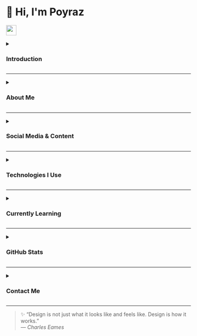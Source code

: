 <h1 align="left">👋 Hi, I'm Poyraz</h1>

<p align="left">
  <a href="./README.md">
    <img src="https://img.shields.io/badge/🇹🇷 View%20in%20Turkish-0f9d58?style=for-the-badge&logo=googletranslate&logoColor=white" height="28" />
  </a>
</p>

<details close>
<summary><h3>Introduction</h3></summary>

<p align="left">
I'm a passionate developer focused on UI/UX design and full-stack development. <br/>
I especially enjoy building modern and user-centric interfaces using <strong>Next.js</strong> and <strong>Tailwind CSS</strong>.
</p>

</details>

---

<details close>
<summary><h3>About Me</h3></summary>

Hi, I'm Poyraz. Since childhood, I’ve been curious about how digital products work. Today, that curiosity has evolved into crafting software solutions that center around user experience.  
I enjoy building, learning, and sharing — with a focus on full-stack development, interface design, and content creation.

</details>

---

<details close>
<summary><h3>Social Media & Content</h3></summary>

<div align="left">
  <a href="https://www.linkedin.com/in/poyrazavsever/" target="_blank">
    <img src="https://img.shields.io/badge/LinkedIn-0077B5?style=for-the-badge&logo=linkedin&logoColor=white" height="24" />
  </a>
  <a href="https://www.instagram.com/pavori_/" target="_blank">
    <img src="https://img.shields.io/badge/Instagram%20(Pavori)-E4405F?style=for-the-badge&logo=instagram&logoColor=white" height="24" />
  </a>
  <a href="https://medium.com/@poyrazavsever" target="_blank">
    <img src="https://img.shields.io/badge/Medium-12100E?style=for-the-badge&logo=medium&logoColor=white" height="24" />
  </a>
  <a href="https://www.pavsever.com/" target="_blank">
    <img src="https://img.shields.io/badge/Website-0f9d58?style=for-the-badge&logo=google-chrome&logoColor=white" height="24" />
  </a>
  <a href="https://www.instagram.com/patitekno/" target="_blank">
    <img src="https://img.shields.io/badge/Instagram%20(Patitekno)-E4405F?style=for-the-badge&logo=instagram&logoColor=white" height="24" />
  </a>
  <a href="http://youtube.com/@patitekno" target="_blank">
    <img src="https://img.shields.io/badge/YouTube%20(Patitekno)-FF0000?style=for-the-badge&logo=youtube&logoColor=white" height="24" />
  </a>
  <a href="https://www.behance.net/slayeras" target="_blank">
    <img src="https://img.shields.io/badge/Behance-1769ff?style=for-the-badge&logo=behance&logoColor=white" height="24" />
  </a>
  <a href="https://www.buymeacoffee.com/poyrazavsever" target="_blank">
    <img src="https://img.shields.io/badge/Buy%20Me%20a%20Coffee-FFDD00?style=for-the-badge&logo=buy-me-a-coffee&logoColor=black" height="24" />
  </a>
</div>

</details>

---

<details close>
<summary><h3>Technologies I Use</h3></summary>

*(All icons from [skillicons.dev](https://skillicons.dev))*

#### Languages & Frontend
<img src="https://skillicons.dev/icons?i=js,ts,html,css,sass,tailwind,bootstrap,materialui,react,nextjs,vue,nuxtjs,svelte,redux,pug" height="32" />

#### Backend & Databases
<img src="https://skillicons.dev/icons?i=nodejs,express,nestjs,fastapi,firebase,supabase,sqlite,mysql,mongodb" height="32" />

#### Tools & Platforms
<img src="https://skillicons.dev/icons?i=figma,xd,ps,sketchup,vercel,git,gitlab,github,vscode,visualstudio" height="32" />

</details>

---

<details close>
<summary><h3>Currently Learning</h3></summary>

- Web performance optimization  
- UI micro-interactions using Framer Motion & GSAP  
- Backend with .NET and RESTful APIs  
- AI agents & LLM-based interactive systems (LangChain, AutoGen, OpenAI SDK)

</details>

---

<details>
<summary><h3>GitHub Stats</h3></summary>

<div align="left">
  <img src="https://github-readme-stats.vercel.app/api?username=poyrazavsever&show_icons=true&theme=city_lights&count_private=true&hide_border=false" height="150" />
  <img src="https://github-readme-stats.vercel.app/api/top-langs?username=poyrazavsever&layout=compact&theme=city_lights&hide_border=false&card_width=320&langs_count=5&custom_title=Top%20Languages" height="150" />
  <img src="https://streak-stats.demolab.com?user=poyrazavsever&theme=city_lights&hide_border=false&mode=daily" height="150" />
</div>

</details>

---

<details close>
<summary><h3>Contact Me</h3></summary>

For collaborations, questions, or just a friendly chat, feel free to reach out!  
📧 poyrazavsever@gmail.com

</details>

---

> ✨ “Design is not just what it looks like and feels like. Design is how it works.”  
> — *Charles Eames*

